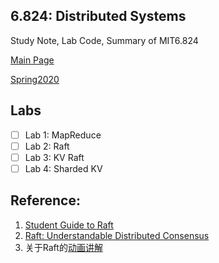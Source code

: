## 6.824: Distributed Systems 
Study Note, Lab Code, Summary of MIT6.824

[Main Page](https://pdos.csail.mit.edu/6.824/index.html) 

[Spring2020](https://pdos.csail.mit.edu/6.824/schedule.html)

## Labs
- [ ] Lab 1: MapReduce    
- [ ] Lab 2: Raft      
- [ ] Lab 3: KV Raft    
- [ ] Lab 4: Sharded KV     

## Reference:
1. [Student Guide to Raft](https://thesquareplanet.com/blog/students-guide-to-raft/)
2. [Raft: Understandable Distributed Consensus](http://thesecretlivesofdata.com/)
3. 关于Raft的[动画讲解](http://raft.taillog.cn/)
